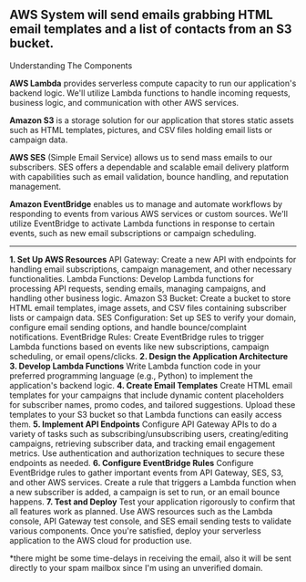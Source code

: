 AWS System will send emails grabbing HTML email templates and a list of contacts from an S3 bucket.
-
Understanding The Components

**AWS Lambda** provides serverless compute capacity to run our application's backend logic. We'll utilize Lambda functions to handle incoming requests, business logic, and communication with other AWS services.

**Amazon S3** is a storage solution for our application that stores static assets such as HTML templates, pictures, and CSV files holding email lists or campaign data.

**AWS SES** (Simple Email Service) allows us to send mass emails to our subscribers. SES offers a dependable and scalable email delivery platform with capabilities such as email validation, bounce handling, and reputation management.

**Amazon EventBridge** enables us to manage and automate workflows by responding to events from various AWS services or custom sources. We'll utilize EventBridge to activate Lambda functions in response to certain events, such as new email subscriptions or campaign scheduling.

----
**1. Set Up AWS Resources**
API Gateway: Create a new API with endpoints for handling email subscriptions, campaign management, and other necessary functionalities.
Lambda Functions: Develop Lambda functions for processing API requests, sending emails, managing campaigns, and handling other business logic.
Amazon S3 Bucket: Create a bucket to store HTML email templates, image assets, and CSV files containing subscriber lists or campaign data.
SES Configuration: Set up SES to verify your domain, configure email sending options, and handle bounce/complaint notifications.
EventBridge Rules: Create EventBridge rules to trigger Lambda functions based on events like new subscriptions, campaign scheduling, or email opens/clicks.
**2. Design the Application Architecture**
**3. Develop Lambda Functions**
Write Lambda function code in your preferred programming language (e.g., Python) to implement the application's backend logic.
**4. Create Email Templates**
Create HTML email templates for your campaigns that include dynamic content placeholders for subscriber names, promo codes, and tailored suggestions. Upload these templates to your S3 bucket so that Lambda functions can easily access them.
**5. Implement API Endpoints**
Configure API Gateway APIs to do a variety of tasks such as subscribing/unsubscribing users, creating/editing campaigns, retrieving subscriber data, and tracking email engagement metrics. Use authentication and authorization techniques to secure these endpoints as needed.
**6. Configure EventBridge Rules**
Configure EventBridge rules to gather important events from API Gateway, SES, S3, and other AWS services. Create a rule that triggers a Lambda function when a new subscriber is added, a campaign is set to run, or an email bounce happens.
**7. Test and Deploy**
Test your application rigorously to confirm that all features work as planned. Use AWS resources such as the Lambda console, API Gateway test console, and SES email sending tests to validate various components. Once you're satisfied, deploy your serverless application to the AWS cloud for production use.


*there might be some time-delays in receiving the email, also it will be sent directly to your spam mailbox since I'm using an unverified domain.
